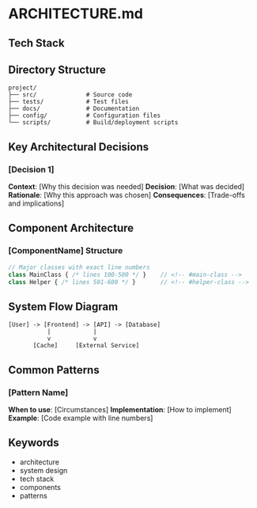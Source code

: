 # ARCHITECTURE.md

## Tech Stack


## Directory Structure
```
project/
├── src/              # Source code
├── tests/            # Test files
├── docs/             # Documentation
├── config/           # Configuration files
└── scripts/          # Build/deployment scripts
```

## Key Architectural Decisions

### [Decision 1]
**Context**: [Why this decision was needed]
**Decision**: [What was decided]
**Rationale**: [Why this approach was chosen]
**Consequences**: [Trade-offs and implications]

## Component Architecture

### [ComponentName] Structure <!-- #component-anchor -->
```typescript
// Major classes with exact line numbers
class MainClass { /* lines 100-500 */ }    // <!-- #main-class -->
class Helper { /* lines 501-600 */ }       // <!-- #helper-class -->
```

## System Flow Diagram
```
[User] -> [Frontend] -> [API] -> [Database]
           |            |
           v            v
       [Cache]     [External Service]
```

## Common Patterns

### [Pattern Name]
**When to use**: [Circumstances]
**Implementation**: [How to implement]
**Example**: [Code example with line numbers]

## Keywords <!-- #keywords -->
- architecture
- system design
- tech stack
- components
- patterns
